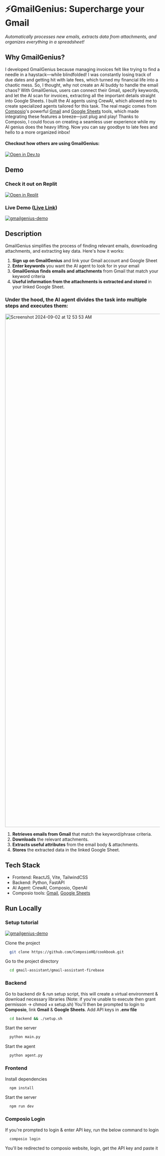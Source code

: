 # ⚡️GmailGenius: Supercharge your Gmail
*Automatically processes new emails, extracts data from attachments, and organizes everything in a spreadsheet!*

## Why GmailGenius?

I developed GmailGenius because managing invoices felt like trying to find a needle in a haystack—while blindfolded! I was constantly losing track of due dates and getting hit with late fees, which turned my financial life into a chaotic mess. So, I thought, why not create an AI buddy to handle the email chaos?
With GmailGenius, users can connect their Gmail, specify keywords, and let the AI scan for invoices, extracting all the important details straight into Google Sheets. I built the AI agents using CrewAI, which allowed me to create specialized agents tailored for this task. The real magic comes from [Composio](https://app.composio.dev)'s powerful [Gmail](https://app.composio.dev/app/gmail) and [Google Sheets](https://app.composio.dev/app/googlesheets) tools, which made integrating these features a breeze—just plug and play! Thanks to Composio, I could focus on creating a seamless user experience while my AI genius does the heavy lifting. Now you can say goodbye to late fees and hello to a more organized inbox!

#### Checkout how others are using GmailGenius:
[![Open in Dev.to](https://img.shields.io/badge/Open%20in-Dev.to-green?logo=dev.to&style=for-the-badge)](https://dev.to/composiodev/i-built-an-ai-tool-to-handle-my-moms-invoices-and-saved-her-20-hours-of-work-44h1)

## Demo
### Check it out on Replit
[![Open in Replit](https://img.shields.io/badge/Open%20in-Replit-blue?logo=replit&style=for-the-badge)](https://replit.com/@abishkpatil/gmail-assistant-fb)

### Live Demo ([Live Link](https://gmail-assistant-six.vercel.app/))
[![gmailgenius-demo](https://github.com/user-attachments/assets/abb24495-d242-42f3-8cff-599182f735f4)](https://drive.google.com/file/d/1_CWZ3yNK4pxe8Ey1bnQq4C6H_lEHDICb/preview)

## Description
GmailGenius simplifies the process of finding relevant emails, downloading attachments, and extracting key data. Here's how it works:

1. **Sign up on GmailGenius** and link your Gmail account and Google Sheet
2. **Enter keywords** you want the AI agent to look for in your email
3. **GmailGenius finds emails and attachments** from Gmail that match your keyword criteria
4. **Useful information from the attachments is extracted and stored** in your linked Google Sheet.

### Under the hood, the AI agent divides the task into multiple steps and executes them:

<img width="1664" alt="Screenshot 2024-09-02 at 12 53 53 AM" src="https://github.com/user-attachments/assets/07d51b40-dbd1-4406-9a28-942a4c1e6f86">

1. **Retrieves emails from Gmail** that match the keyword/phrase criteria.
2. **Downloads** the relevant attachments.
3. **Extracts useful attributes** from the email body & attachments.
4. **Stores** the extracted data in the linked Google Sheet.

## Tech Stack
- Frontend: ReactJS, Vite, TailwindCSS
- Backend: Python, FastAPI
- AI Agent: CrewAI, Composio, OpenAI
- Composio tools: [Gmail](https://app.composio.dev/app/gmail), [Google Sheets](https://app.composio.dev/app/googlesheets)

## Run Locally
### Setup tutorial
[![gmailgenius-demo](https://github.com/user-attachments/assets/abb24495-d242-42f3-8cff-599182f735f4)](https://drive.google.com/file/d/1kC9oVSUatqQ6Tcs3u6CTsVsmczzG-F6k/preview)

Clone the project

```bash
  git clone https://github.com/ComposioHQ/cookbook.git
```

Go to the project directory

```bash
  cd gmail-assistant/gmail-assistant-firebase
```

### Backend

Go to backend dir & run setup script, this will create a virtual environment & download necessary libraries (Note: if you're unable to execute then grant permisson -> chmod +x setup.sh)
You'll then be prompted to login to **Composio**, link **Gmail** & **Google Sheets**. 
Add API keys in **.env file**

```bash
  cd backend && ./setup.sh
```

Start the server

```bash
  python main.py
```

Start the agent

```bash
  python agent.py
```

### Frontend

Install dependencies

```bash
  npm install
```

Start the server

```bash
  npm run dev
```

### Composio Login
If you're prompted to login & enter API key, run the below command to login

```bash
  composio login
```

You'll be redirected to composio website, login, get the API key and paste it
  
